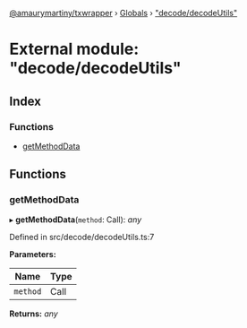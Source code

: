 [@amaurymartiny/txwrapper](../README.md) › [Globals](../globals.md) › ["decode/decodeUtils"](_decode_decodeutils_.md)

# External module: "decode/decodeUtils"

## Index

### Functions

* [getMethodData](_decode_decodeutils_.md#getmethoddata)

## Functions

###  getMethodData

▸ **getMethodData**(`method`: Call): *any*

Defined in src/decode/decodeUtils.ts:7

**Parameters:**

Name | Type |
------ | ------ |
`method` | Call |

**Returns:** *any*
